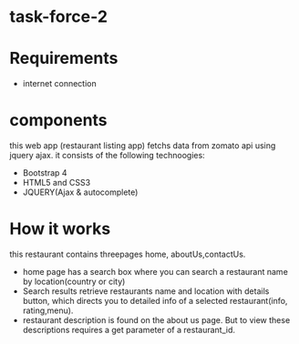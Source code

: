 # task-force-2
# Requirements
 * internet connection
# components
 this web app (restaurant listing app) fetchs data from zomato api using jquery ajax. it consists of the following technoogies:
  * Bootstrap 4
  * HTML5 and CSS3
  * JQUERY(Ajax & autocomplete)
# How it works
this restaurant contains threepages home, aboutUs,contactUs.
 * home page has a search box where you can search a restaurant name by location(country or city)
 * Search results retrieve restaurants name and location with details button, which directs you to detailed info of a selected restaurant(info, rating,menu).
 * restaurant description is found on the about us page. But to view these descriptions requires a get parameter of a restaurant_id.
